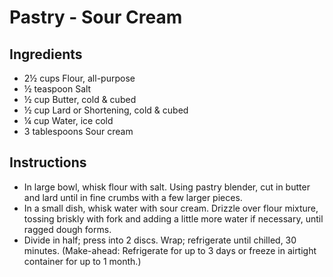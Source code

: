 <!-- ![Pastry - Sour Cream](pics/12.jpg) -->
# Pastry - Sour Cream

## Ingredients

- 2½ cups Flour, all-purpose
- ½ teaspoon Salt
- ½ cup Butter, cold & cubed
- ½ cup Lard or Shortening, cold & cubed
- ¼ cup Water, ice cold
- 3 tablespoons Sour cream

## Instructions

- In large bowl, whisk flour with salt. Using pastry blender, cut in butter and lard until in fine crumbs with a few larger pieces.
- In a small dish, whisk water with sour cream. Drizzle over flour mixture, tossing briskly with fork and adding a little more water if necessary, until ragged dough forms.
- Divide in half; press into 2 discs. Wrap; refrigerate until chilled, 30 minutes. (Make-ahead: Refrigerate for up to 3 days or freeze in airtight container for up to 1 month.)


<!-- 
## Notes 
20181111: First try with apple pie. Really light, very nice.

[Original Page from www.canadianliving.com](https://www.canadianliving.com/food/baking-and-desserts/recipe/double-crust-sour-cream-pastry)

-->
